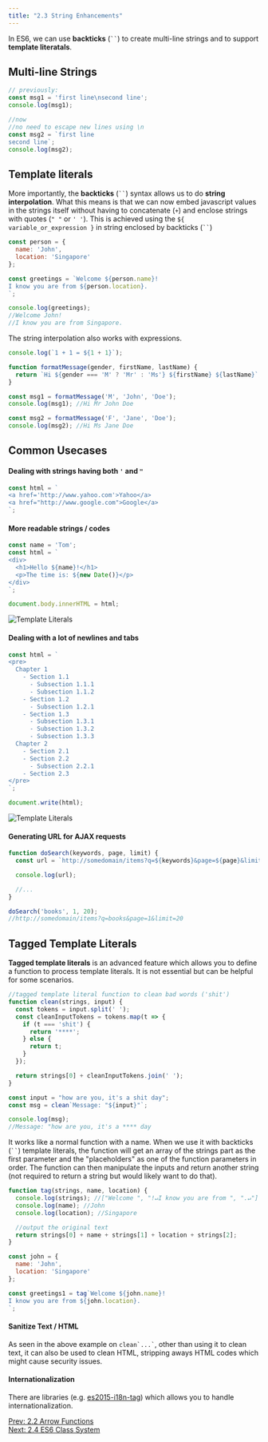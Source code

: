 ```yaml
---
title: "2.3 String Enhancements"
---
```


In ES6, we can use **backticks** (<code class="language-text">\`\`</code>) to
create multi-line strings and to support **template literatals**.

## Multi-line Strings

```javascript
// previously:
const msg1 = 'first line\nsecond line';
console.log(msg1);

//now
//no need to escape new lines using \n
const msg2 = `first line
second line`;
console.log(msg2);
```

## Template literals

More importantly, the **backticks** (<code class="language-text">\`\`</code>)
syntax allows us to do **string interpolation**. What this means is that we can
now embed javascript values in the strings itself without having to concatenate
(`+`) and enclose strings with quotes (`" "` or `' '`). This is achieved using
the `${ variable_or_expression }` in string enclosed by backticks
(<code class="language-text">\`\`</code>)

```javascript
const person = {
  name: 'John',
  location: 'Singapore'
};

const greetings = `Welcome ${person.name}!
I know you are from ${person.location}.
`;

console.log(greetings);
//Welcome John!
//I know you are from Singapore.
```

The string interpolation also works with expressions.

```javascript
console.log(`1 + 1 = ${1 + 1}`);
```

```javascript
function formatMessage(gender, firstName, lastName) {
  return `Hi ${gender === 'M' ? 'Mr' : 'Ms'} ${firstName} ${lastName}`;
}

const msg1 = formatMessage('M', 'John', 'Doe');
console.log(msg1); //Hi Mr John Doe

const msg2 = formatMessage('F', 'Jane', 'Doe');
console.log(msg2); //Hi Ms Jane Doe
```

## Common Usecases

#### Dealing with strings having both `'` and `"`

```javascript
const html = `
<a href='http://www.yahoo.com'>Yahoo</a>
<a href="http://www.google.com">Google</a>
`;
```

#### More readable strings / codes

```javascript
const name = 'Tom';
const html = `
<div>
  <h1>Hello ${name}!</h1>
  <p>The time is: ${new Date()}</p>
</div>
`;

document.body.innerHTML = html;
```

![](images/template_literals.png 'Template Literals')

#### Dealing with a lot of newlines and tabs

```javascript
const html = `
<pre>
  Chapter 1
    - Section 1.1
      - Subsection 1.1.1
      - Subsection 1.1.2
    - Section 1.2
      - Subsection 1.2.1
    - Section 1.3
      - Subsection 1.3.1
      - Subsection 1.3.2
      - Subsection 1.3.3
  Chapter 2
    - Section 2.1
    - Section 2.2
      - Subsection 2.2.1
    - Section 2.3
</pre>
`;

document.write(html);
```

![](images/template_literals1.png 'Template Literals')

#### Generating URL for AJAX requests

```javascript
function doSearch(keywords, page, limit) {
  const url = `http://somedomain/items?q=${keywords}&page=${page}&limit=${limit}`;

  console.log(url);

  //...
}

doSearch('books', 1, 20);
//http://somedomain/items?q=books&page=1&limit=20
```

## Tagged Template Literals

**Tagged template literals** is an advanced feature which allows you to define a
function to process template literals. It is not essential but can be helpful
for some scenarios.

```javascript
//tagged template literal function to clean bad words ('shit')
function clean(strings, input) {
  const tokens = input.split(' ');
  const cleanInputTokens = tokens.map(t => {
    if (t === 'shit') {
      return '****';
    } else {
      return t;
    }
  });

  return strings[0] + cleanInputTokens.join(' ');
}

const input = "how are you, it's a shit day";
const msg = clean`Message: "${input}"`;

console.log(msg);
//Message: "how are you, it's a **** day
```

It works like a normal function with a name. When we use it with backticks
(<code class="language-text">\`\`</code>) template literals, the function will
get an array of the strings part as the first parameter and the "placeholders"
as one of the function parameters in order. The function can then manipulate the
inputs and return another string (not required to return a string but would
likely want to do that).

```javascript
function tag(strings, name, location) {
  console.log(strings); //["Welcome ", "!↵I know you are from ", ".↵"]
  console.log(name); //John
  console.log(location); //Singapore

  //output the original text
  return strings[0] + name + strings[1] + location + strings[2];
}

const john = {
  name: 'John',
  location: 'Singapore'
};

const greetings1 = tag`Welcome ${john.name}!
I know you are from ${john.location}.
`;
```

#### Sanitize Text / HTML

As seen in the above example on <code class="language-text">clean\`...\`</code>,
other than using it to clean text, it can also be used to clean HTML, stripping
aways HTML codes which might cause security issues.

#### Internationalization

There are libraries (e.g.
<a href="https://github.com/skolmer/es2015-i18n-tag" target="_blank">es2015-i18n-tag</a>)
which allows you to handle internationalization.

<div>
  <div class='text-left'>
    <a href="/2-2-arrow-functions">Prev: 2.2 Arrow Functions</a>
  </div>

  <div class='text-right'>
    <a href="/2-4-es-6-class-system">Next: 2.4 ES6 Class System</a>
  </div>
</div>
